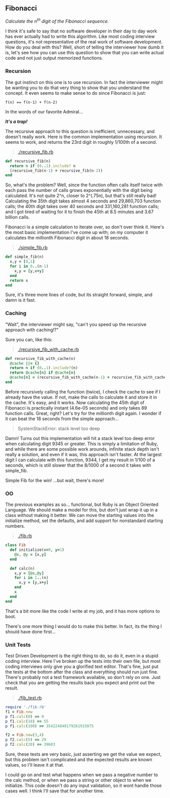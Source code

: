 ## Fibonacci
*Calculate the *n*<sup>th</sup> digit of the Fibonacci sequence.*

I think it's safe to say that no software developer in their day to day work has ever actually had to write this algorithm.  Like most coding interview questions, it's not representative of the real work of software development.  How do you deal with this?  Well, short of telling the interviewer how dumb it is, let's see how you can use this question to show that you can write actual code and not just output memorized functions.

### Recursion

The gut instinct on this one is to use recursion.  In fact the interviewer might be wanting you to do that very thing to show that you understand the concept.  It even seems to make sense to do since Fibonacci is just:

```f(n) == f(n-1) + f(n-2)```

In the words of our favorite Admiral...

*__It's a trap!__*

The recursive approach to this question is inefficient, unnecessary, and doesn't really work.  Here is the common implementation using recursion.  It seems to work, and returns the 23rd digit in roughly 1/100th of a second.

> [./recursive_fib.rb](./recursive_fib.rb)
```Ruby
def recursive_fib(n)
  return n if (0..1).include? n
  (recursive_fib(n-1) + recursive_fib(n-2))
end
```

So, what's the problem?  Well, since the function often calls itself twice with each pass the number of calls grows exponentially with the digit being calculated.  It's not quite 2^n, closer to 2^(.75n), but that's still really bad!  Calculating the 35th digit takes almost 4 seconds and 29,860,703 function calls; the 40th digit takes over 40 seconds and 331,160,281 function calls; and I got tired of waiting for it to finish the 45th at 8.5 minutes and 3.67 billion calls.

Fibonacci is a simple calculation to iterate over, so don't over think it.  Here's the most basic implementation I've come up with; on my computer it calculates the millionth Fibonacci digit in about 18 seconds.

> [./simple_fib.rb](./simple_fib.rb)
```Ruby
def simple_fib(n)
  x,y = [0,1]
  for i in 0..(n-1)
    x,y = [y,x+y]
  end
  return x
end
```

Sure, it's three more lines of code, but its straight forward, simple, and damn is it fast.

### Caching

"Wait", the interviewer might say, "can't you speed up the recursive approach with caching!?"

Sure you can, like this:

> [./recursive_fib_with_cache.rb](./recursive_fib_with_cache.rb)
```Ruby
def recursive_fib_with_cache(n)
  @cache ||= {}
  return n if (0..1).include?(n)
  return @cache[n] if @cache[n]
  @cache[n] = (recursive_fib_with_cache(n-1) + recursive_fib_with_cache(n-2))
end
```

Before recursively calling the function (twice), I check the cache to see if I already have the value.  If not, make the calls to calculate it and store it in the cache.  It's easy, and it works.  Now calculating the 45th digit of Fibonacci is practically instant (4.6e-05 seconds) and only takes 89 function calls. Great, right? Let's try for the millionth digit again.  I wonder if it can beat the 18 seconds from the simple approach...

> SystemStackError: stack level too deep

Damn! Turns out this implementation will hit a stack level too deep error when calculating digit 9345 or greater.  This is simply a limitation of Ruby, and while there are some possible work arounds, infinite stack depth isn't really a solution, and even if it was, this approach isn't faster. At the largest digit I can calculate with this function, 9344, I get my result in 1/100 of a seconds, which is still slower that the 8/1000 of a second it takes with simple_fib.

Simple Fib for the win! ...but wait, there's more!

### OO

The previous examples as so... functional, but Ruby is an Object Oriented Language. We should make a model for this, but don't just wrap it up in a class without making it better.  We can move the starting values into the initialize method, set the defaults, and add support for nonstandard starting numbers.

> [./fib.rb](./fib.rb)
```Ruby
class Fib
  def initialize(x=0, y=1)
    @x, @y = [x,y]
  end

  def calc(n)
    x,y = [@x,@y]
    for i in 1..(n)
      x,y = [y,x+y]
    end
    x
  end
end
```

That's a bit more like the code I write at my job, and it has more options to boot.

There's one more thing I would do to make this better.  In fact, its the thing I should have done first...

### Unit Tests

Test Driven Development is the right thing to do, so do it, even in a stupid coding interview.  Here I've broken up the tests into their own file, but most coding interviews only give you a glorified text editor.  That's fine, just put the tests at the bottom after the class and everything should run just fine.  There's probably not a test framework available, so don't rely on one.  Just check that you are getting the results back you expect and print out the result.

> [./fib_test.rb](./fib_test.rb)
```Ruby
require './fib.rb'
f1 = Fib.new
p f1.calc(0) == 0
p f1.calc(10) == 55
p f1.calc(100) == 354224848179261915075

f2 = Fib.new(3,4)
p f2.calc(5) == 29
p f2.calc(20) == 39603
```

Sure, these tests are very basic, just asserting we get the value we expect, but this problem isn't complicated and the expected results are known values, so I'll leave it at that.

I could go on and test what happens when we pass a negative number to the calc method, or when we pass a string or other object to when we initialize.  This code doesn't do any input validation, so it wont handle those cases well.  I think I'll save that for another time.
